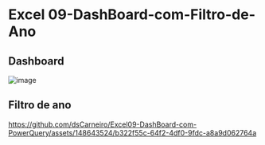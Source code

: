 # Excel 09-DashBoard-com-Filtro-de-Ano

## Dashboard
![image](https://github.com/dsCarneiro/Excel09-DashBoard-com-PowerQuery/assets/148643524/3a6eb1e1-d7bb-4edf-8c89-3f7cb129564f)

## Filtro de ano
https://github.com/dsCarneiro/Excel09-DashBoard-com-PowerQuery/assets/148643524/b322f55c-64f2-4df0-9fdc-a8a9d062764a

